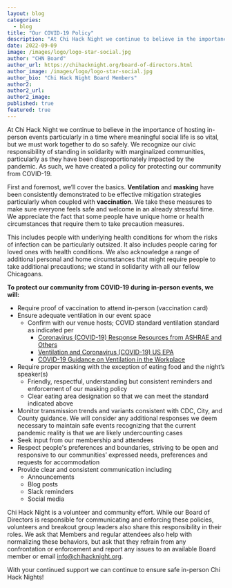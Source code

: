 ```yaml
---
layout: blog
categories: 
  - blog
title: "Our COVID-19 Policy"
description: "At Chi Hack Night we continue to believe in the importance of hosting in-person events particularly in a time where meaningful social life is so vital, but we must work together to do so safely. We recognize our civic responsibility of standing in solidarity with marginalized communities, particularly as they have been disproportionately impacted by the pandemic. As such, we have created a policy for protecting our community from COVID-19."
date: 2022-09-09
image: /images/logo/logo-star-social.jpg
author: "CHN Board"
author_url: https://chihacknight.org/board-of-directors.html
author_image: /images/logo/logo-star-social.jpg
author_bio: "Chi Hack Night Board Members"
author2: 
author2_url:
author2_image: 
published: true
featured: true
---
```


At Chi Hack Night we continue to believe in the importance of hosting in-person events particularly in a time where meaningful social life is so vital, but we must work together to do so safely. We recognize our civic responsibility of standing in solidarity with marginalized communities, particularly as they have been disproportionately impacted by the pandemic. As such, we have created a policy for protecting our community from  COVID-19.

First and foremost, we’ll cover the basics. **Ventilation** and **masking** have been consistently demonstrated to be effective mitigation strategies particularly when coupled with **vaccination**. We take these measures to make sure everyone feels safe and welcome in an already stressful time. We appreciate the fact that some people have unique home or health circumstances that require them to take precaution measures. 

This includes people with underlying health conditions for whom the risks of infection can be particularly outsized. It also includes people caring for loved ones with health conditions. We also acknowledge a range of additional personal and home circumstances that might require people to take additional precautions; we stand in solidarity with all our fellow Chicagoans.

**To protect our community from COVID-19 during in-person events, we will:**

* Require proof of vaccination to attend in-person (vaccination card)
* Ensure adequate ventilation in our event space
    * Confirm with our venue hosts; COVID standard ventilation standard as indicated per
        * [Coronavirus (COVID-19) Response Resources from ASHRAE and Others](https://www.ashrae.org/technical-resources/resources)
        * [Ventilation and Coronavirus (COVID-19) US EPA](https://www.epa.gov/coronavirus/ventilation-and-coronavirus-covid-19)
        * [COVID-19 Guidance on Ventilation in the Workplace](https://www.osha.gov/sites/default/files/publications/OSHA4103.pdf) 
* Require proper masking with the exception of eating food and the night’s speaker(s)
    * Friendly, respectful, understanding but consistent reminders and enforcement of our masking policy
    * Clear eating area designation so that we can meet the standard indicated above
* Monitor transmission trends and variants consistent with CDC, City, and County guidance. We will consider any additional responses we deem necessary to maintain safe events recognizing that the current pandemic reality is that we are likely undercounting cases
* Seek input from our membership and attendees
* Respect people's preferences and boundaries, striving to be open and responsive to our communities’ expressed needs, preferences and requests for accommodation 
* Provide clear and consistent communication including
    * Announcements
    * Blog posts
    * Slack reminders
    * Social media

Chi Hack Night is a volunteer and community effort. While our Board of Directors is responsible for communicating and enforcing these policies, volunteers and breakout group leaders also share this responsibility in their roles. We ask that Members and regular attendees also help with normalizing these behaviors, but ask that they refrain from any confrontation or enforcement and report any issues to an available Board member or email [info@chihacknight.org](mailto:info@chihacknight.org).

With your continued support we can continue to ensure safe in-person Chi Hack Nights!
